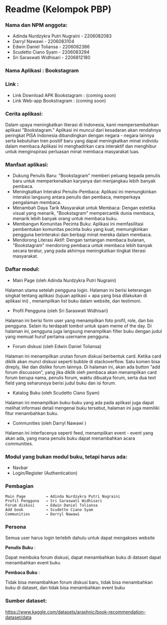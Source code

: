 # Readme (Kelompok PBP)

### Nama dan NPM anggota:
- Adinda Nurdzykra Putri Nugraini - 2206082083 
- Darryl Nawawi - 2206083104
- Edwin Daniel Toliansa - 2206082386
- Scudetto Ciano Syam - 2206083294
- Sri Saraswati Widhisari - 2206812180 

### Nama Aplikasi : Bookstagram

### Link :
- Link Download APK Bookstagram : (coming soon)
- Link Web-app Bookstragram : (coming soon)


### Cerita aplikasi:
Dalam upaya meningkatkan literasi di Indonesia, kami mempersembahkan aplikasi "Bookstagram." Aplikasi ini muncul dari kesadaran akan rendahnya peringkat PISA Indonesia dibandingkan dengan negara - negara lainnya serta kebutuhan tren positif baru yang dapat meningkatkan minat individu dalam membaca.Aplikasi ini menghadirkan cara interaktif dan menghibur untuk menginspirasi perluasan minat membaca masyarakat luas.

### Manfaat aplikasi:
- Dukung Penulis Baru: "Bookstagram" memberi peluang kepada penulis baru untuk memperkenalkan karyanya dan menjangkau lebih banyak pembaca.
- Meningkatkan Interaksi Penulis-Pembaca: Aplikasi ini memungkinkan interaksi langsung antara penulis dan pembaca, memperkaya pengalaman membaca.
- Menambah Daya Tarik Masyarakat untuk Membaca: Dengan estetika visual yang menarik, "Bookstagram" mempercantik dunia membaca, menarik lebih banyak orang untuk membaca buku.
- Membangun Komunitas Pecinta Buku: Aplikasi ini memfasilitasi pembentukan komunitas pecinta buku yang kuat, memungkinkan pengguna berinteraksi dan berbagi minat mereka dalam membaca.
- Mendorong Literasi Aktif: Dengan tantangan membaca bulanan, "Bookstagram" mendorong pembaca untuk membaca lebih banyak secara teratur, yang pada akhirnya meningkatkan tingkat literasi masyarakat.


### Daftar modul: 
- Main Page (oleh Adinda Nurdzykra Putri Nugraini)   

Halaman utama setelah pengguna login. Halaman ini berisi keterangan singkat tentang aplikasi (tujuan aplikasi + apa yang bisa dilakukan di aplikasi ini) , menampilkan list buku dalam website, dan testimoni.
- Profil Pengguna (oleh Sri Saraswati Widhisari)  

Halaman ini berisi form user yang menampilkan foto profil, role, dan bio pengguna. Selain itu terdapatt tombol untuk spam meme of the day. Di halaman ini, pengguna juga langsung menampilkan filter buku dengan judul yang memuat huruf pertama username pengguna. 
- Forum diskusi (oleh Edwin Daniel Toliansa)  

Halaman ini menampilkan urutan forum diskusi berbentuk card. Ketika card diklik akan muncl diskusi seperti bubble di stackoverflow. Satu komen bisa direply, like dan dislike forum lainnya. Di halaman ini, akan ada button “add forum discussion”, yang jika diklik oleh pembaca akan menampilkan card forum berupa nama, penulis forum, waktu dibuatya forum, serta dua text field yang seharunsya berisi judul buku dan isi forum.

- Katalog Buku (oleh Scudetto Ciano Syam) 

Halaman ini menampilkan buku-buku yang ada pada aplikasi juga dapat melihat informasi detail mengenai buku tersebut, halaman ini juga memiliki fitur menambahkan buku.
- Communities (oleh Darryl Nawawi )   

 Halaman ini interfacenya seperti feed, menampilkan event - event yang akan ada, yang mana penulis buku dapat menambahkan acara communities.


### Modul yang bukan modul buku, tetapi harus ada:
- Navbar 
- Login/Register (Authentication)


### Pembagian

```
Main Page         → Adinda Nurdzykra Putri Nugraini
Profil Pengguna   → Sri Saraswati Widhisari
Forum diskusi     → Edwin Daniel Toliansa
Add book          → Scudetto Ciano Syam
Communities       → Darryl Nawawi
```

### Persona

Semua user harus login terlebih dahulu untuk dapat mengakses website

**Penulis Buku** : 

Dapat membuka forum diskusi, dapat menambahkan buku di dataset dapat menambahkan event buku

**Pembaca Buku** : 

Tidak bisa menambahkan forum diskusi baru,  tidak bisa menambahkan buku di dataset, dan tidak bisa menambahkan event buku


### Sumber dataset:
https://www.kaggle.com/datasets/arashnic/book-recommendation-dataset/data
